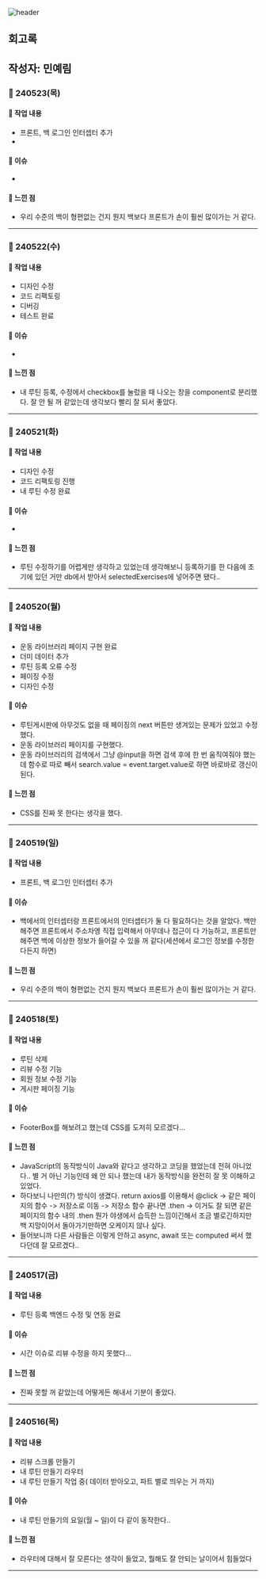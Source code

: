 ![header](https://capsule-render.vercel.app/api?type=waving&color=auto&height=250&section=header&text=PJT-Final&animation=fadeIn&fontSize=90)

## 회고록

## 작성자: 민예림

### 💜 240523(목)
#### 📌 작업 내용

- 프론트, 백 로그인 인터셉터 추가
- 


#### 📌 이슈 
- 

#### 📌 느낀 점
- 우리 수준의 백이 형편없는 건지 뭔지 백보다 프론트가 손이 훨씬 많이가는 거 같다.

---

### 💜 240522(수)
#### 📌 작업 내용

- 디자인 수정
- 코드 리팩토링
- 디버깅
- 테스트 완료


#### 📌 이슈 
- 

#### 📌 느낀 점
- 내 루틴 등록, 수정에서 checkbox를 눌렀을 때 나오는 창을 component로 분리했다.
잘 안 될 꺼 같았는데 생각보다 빨리 잘 되서 좋았다.

---

### 💜 240521(화)
#### 📌 작업 내용

- 디자인 수정
- 코드 리팩토링 진행
- 내 루틴 수정 완료 

#### 📌 이슈 
- 

#### 📌 느낀 점
- 루틴 수정하기를 어렵게만 생각하고 있었는데 생각해보니 등록하기를 한 다음에 초기에 있던 거만 db에서 받아서 selectedExercises에 넣어주면 됐다.. 

---

### 💜 240520(월)
#### 📌 작업 내용

- 운동 라이브러리 페이지 구현 완료
- 더미 데이터 추가
- 루틴 등록 오류 수정
- 페이징 수정
- 디자인 수정

#### 📌 이슈 
- 루틴게시판에 아무것도 없을 때 페이징의 next 버튼만 생겨있는 문제가 있었고 수정했다.
- 운동 라이브러리 페이지를 구현했다. 
- 운동 라이브러리의 검색에서 그냥 @input을 하면 검색 후에 한 번 움직여줘야 했는데 함수로 따로 빼서 search.value = event.target.value로 하면 바로바로 갱신이 된다.

#### 📌 느낀 점
- CSS를 진짜 못 한다는 생각을 했다. 

---

### 💜 240519(일)
#### 📌 작업 내용

- 프론트, 백 로그인 인터셉터 추가

#### 📌 이슈 
- 백에서의 인터셉터랑 프론트에서의 인터셉터가 둘 다 필요하다는 것을 알았다. 백만 해주면 프론트에서 주소차엥 직접 입력해서 아무데나 접근이 다 가능하고, 프론트만 해주면 백에 이상한 정보가 들어갈 수 있을 꺼 같다(세션에서 로그인 정보를 수정한다든지 하면)

#### 📌 느낀 점
- 우리 수준의 백이 형편없는 건지 뭔지 백보다 프론트가 손이 훨씬 많이가는 거 같다.

---

### 💜 240518(토)
#### 📌 작업 내용

- 루틴 삭제
- 리뷰 수정 기능
- 회원 정보 수정 기능
- 게시판 페이징 기능

#### 📌 이슈 
- FooterBox를 해보려고 했는데 CSS를 도저히 모르겠다...


#### 📌 느낀 점
- JavaScript의 동작방식이 Java와 같다고 생각하고 코딩을 했었는데 전혀 아니었다.. 별 거 아닌 기능인데 왜 안 되나 했는데 내가 동작방식을 완전히 잘 못 이해하고 있었다.
- 하다보니 나만의(?) 방식이 생겼다. return axios를 이용해서
@click -> 같은 페이지의 함수 -> 저장소로 이동 -> 저장소 함수 끝나면 .then -> 이거도 잘 되면 같은 페이지의 함수 내의 .then 
뭔가 야생에서 습득한 느낌이긴해서 조금 별로긴하지만 백 지망이어서 돌아가기만하면 오케이지 않나 싶다.
- 들어보니까 다른 사람들은 이렇게 안하고 async, await 또는 computed 써서 했다던데 잘 모르겠다..

---

### 💜 240517(금)
#### 📌 작업 내용

- 루틴 등록 백엔드 수정 및 연동 완료

#### 📌 이슈 
- 시간 이슈로 리뷰 수정을 하지 못했다...

#### 📌 느낀 점
- 진짜 못할 꺼 같았는데 어떻게든 해내서 기분이 좋았다.
  
---

### 💜 240516(목)
#### 📌 작업 내용

- 리뷰 스크롤 만들기
- 내 루틴 만들기 라우터
- 내 루틴 만들기 작업 중( 데이터 받아오고, 파트 별로 띄우는 거 까지)


#### 📌 이슈 
- 내 루틴 만들기의 요일(월 ~ 일)이 다 같이 동작한다..

#### 📌 느낀 점
- 라우터에 대해서 잘 모른다는 생각이 들었고, 뭘해도 잘 안되는 날이어서 힘들었다

---

